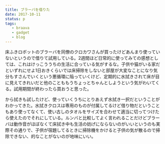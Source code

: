 ```yaml
---
title: ブラーバを借りた
date: 2017-10-11
status: p
tags:
   - braava
   - gadget
   - blog
---
```


床ふきロボットのブラーバを同僚のクロカワさんが買ったけどあんまり使っていないというので借りて試用している。2週間ほど日常的に使ってみての感想としては、これはけっこううちの生活に合っている気がするな。子供や猫がいる家だといずれにせよ1日おきくらいでは床掃除をしないと部屋が大変なことになり気分もすさんでいくという悪循環に陥っていくけど、定期的に水拭きされて床が目に見えてきれいだと他のことももうちょっとちゃんとしようという気がわいてくる。試用期間が終わったら買おうと思った。

から拭きも試したけど、使っていくうちにとりあえず水拭き一択だということがわかってきた。水拭きクロスは専用のものが付属してるけど借り物だということもあり使ってなくて、使い古しのタオルをサイズを合わせて適当に切ってつけたら使えたのでそれにしている。ルンバと比較してよく言われることだけどブラーバは動作音がほぼなくて床拭き中も生活の妨げにならないのがいいというのも実際その通りで、子供が宿題してるときに掃除機をかけると子供の気が散るので掃除できない、的なことがないのが地味にいい。
